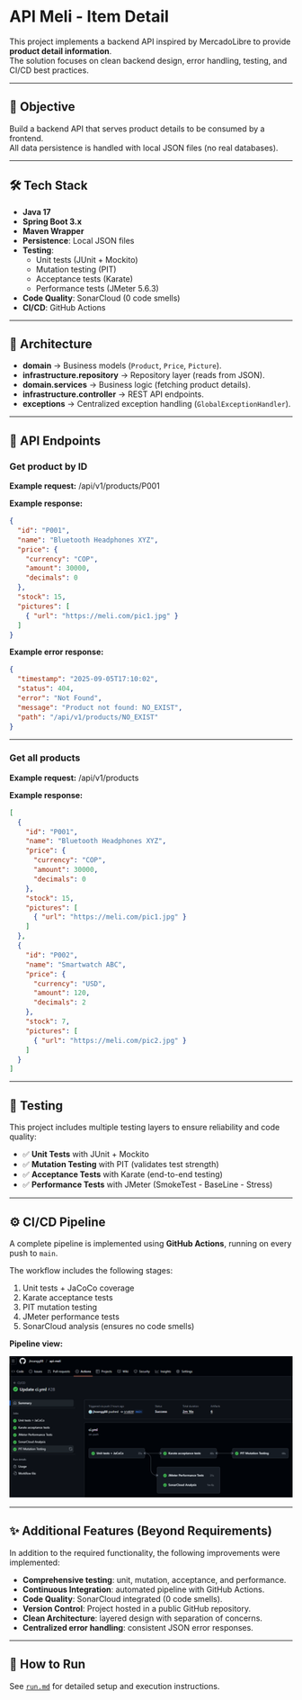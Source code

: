 # API Meli - Item Detail

This project implements a backend API inspired by MercadoLibre to provide **product detail information**.  
The solution focuses on clean backend design, error handling, testing, and CI/CD best practices.

---

## 🚀 Objective
Build a backend API that serves product details to be consumed by a frontend.  
All data persistence is handled with local JSON files (no real databases).

---

## 🛠️ Tech Stack
- **Java 17**
- **Spring Boot 3.x**
- **Maven Wrapper**
- **Persistence**: Local JSON files
- **Testing**:
    - Unit tests (JUnit + Mockito)
    - Mutation testing (PIT)
    - Acceptance tests (Karate)
    - Performance tests (JMeter 5.6.3)
- **Code Quality**: SonarCloud (0 code smells)
- **CI/CD**: GitHub Actions

---

## 📂 Architecture
- **domain** → Business models (`Product`, `Price`, `Picture`).
- **infrastructure.repository** → Repository layer (reads from JSON).
- **domain.services** → Business logic (fetching product details).
- **infrastructure.controller** → REST API endpoints.
- **exceptions** → Centralized exception handling (`GlobalExceptionHandler`).

---

## 📡 API Endpoints

### Get product by ID 

**Example request:**
/api/v1/products/P001

**Example response:**
```json
{
  "id": "P001",
  "name": "Bluetooth Headphones XYZ",
  "price": {
    "currency": "COP",
    "amount": 30000,
    "decimals": 0
  },
  "stock": 15,
  "pictures": [
    { "url": "https://meli.com/pic1.jpg" }
  ]
}
```
**Example error response:**
```json
{
  "timestamp": "2025-09-05T17:10:02",
  "status": 404,
  "error": "Not Found",
  "message": "Product not found: NO_EXIST",
  "path": "/api/v1/products/NO_EXIST"
}
```

---
### Get all products

**Example request:**
/api/v1/products

**Example response:**
```json
[
  {
    "id": "P001",
    "name": "Bluetooth Headphones XYZ",
    "price": {
      "currency": "COP",
      "amount": 30000,
      "decimals": 0
    },
    "stock": 15,
    "pictures": [
      { "url": "https://meli.com/pic1.jpg" }
    ]
  },
  {
    "id": "P002",
    "name": "Smartwatch ABC",
    "price": {
      "currency": "USD",
      "amount": 120,
      "decimals": 2
    },
    "stock": 7,
    "pictures": [
      { "url": "https://meli.com/pic2.jpg" }
    ]
  }
]
```

---

## 🧪 Testing
This project includes multiple testing layers to ensure reliability and code quality:

- ✅ **Unit Tests** with JUnit + Mockito
- ✅ **Mutation Testing** with PIT (validates test strength)
- ✅ **Acceptance Tests** with Karate (end-to-end testing)
- ✅ **Performance Tests** with JMeter (SmokeTest - BaseLine - Stress)

---

## ⚙️ CI/CD Pipeline
A complete pipeline is implemented using **GitHub Actions**, running on every push to `main`.

The workflow includes the following stages:
1. Unit tests + JaCoCo coverage
2. Karate acceptance tests
3. PIT mutation testing
4. JMeter performance tests
5. SonarCloud analysis (ensures no code smells)

**Pipeline view:**

![Pipeline](./docs/pipeline.png)

---

## ✨ Additional Features (Beyond Requirements)
In addition to the required functionality, the following improvements were implemented:

- **Comprehensive testing**: unit, mutation, acceptance, and performance.
- **Continuous Integration**: automated pipeline with GitHub Actions.
- **Code Quality**: SonarCloud integrated (0 code smells).
- **Version Control**: Project hosted in a public GitHub repository.
- **Clean Architecture**: layered design with separation of concerns.
- **Centralized error handling**: consistent JSON error responses.

---

## 📖 How to Run
See [`run.md`](./run.md) for detailed setup and execution instructions.
